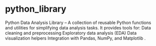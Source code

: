 # python_library
Python Data Analysis Library – A collection of reusable Python functions and utilities for simplifying data analysis tasks. It provides tools for:  Data cleaning and preprocessing  Exploratory data analysis (EDA)  Data visualization helpers  Integration with Pandas, NumPy, and Matplotlib .

